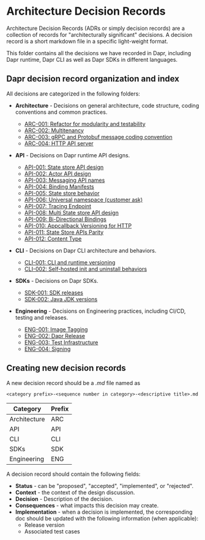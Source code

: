 # Architecture Decision Records

Architecture Decision Records (ADRs or simply decision records) are a collection of records for "architecturally significant" decisions. A decision record is a short markdown file in a specific light-weight format.

This folder contains all the decisions we have recorded in Dapr, including Dapr runtime, Dapr CLI as well as Dapr SDKs in different languages.

## Dapr decision record organization and index

All decisions are categorized in the following folders:

* **Architecture** - Decisions on general architecture, code structure, coding conventions and common practices.
  
  - [ARC-001: Refactor for modularity and testability](./architecture/ARC-001-refactor-for-modularity-and-testability.md)
  - [ARC-002: Multitenancy](./architecture/ARC-002-multitenancy.md)
  - [ARC-003: gRPC and Protobuf message coding convention](./architecture/ARC-003-grpc-protobuf-coding-convention.md)
  - [ARC-004: HTTP API server](./architecture/ARC-004-http-server.md)
  
* **API** - Decisions on Dapr runtime API designs.

  - [API-001: State store API design](./api/API-001-state-store-api-design.md)
  - [API-002: Actor API design](./api/API-002-actor-api-design.md)
  - [API-003: Messaging API names](./api/API-003-messaging-api-names.md)
  - [API-004: Binding Manifests](./api/API-004-binding-manifests.md)
  - [API-005: State store behavior](./api/API-005-state-store-behavior.md)
  - [API-006: Universal namespace (customer ask)](./api/API-006-universal-namespace.md)
  - [API-007: Tracing Endpoint](./api/API-007-tracing-endpoint.md)
  - [API-008: Multi State store API design](./api/API-008-multi-state-store-api-design.md)
  - [API-009: Bi-Directional Bindings](./api/API-009-bidirectional-bindings.md)
  - [API-010: Appcallback Versioning for HTTP](./api/API-010-appcallback-versioning.md)
  - [API-011: State Store APIs Parity](./api/API-011-state-store-api-parity.md)
  - [API-012: Content Type](./api/API-012-content-type.md)

* **CLI** - Decisions on Dapr CLI architecture and behaviors.

  - [CLI-001: CLI and runtime versioning](./cli/CLI-001-cli-and-runtime-versioning.md)
  - [CLI-002: Self-hosted init and uninstall behaviors](./cli/CLI-002-self-hosted-init-and-uninstall-behaviors.md)
  
* **SDKs** - Decisions on Dapr SDKs.

  - [SDK-001: SDK releases](./sdk/SDK-001-releases.md)
  - [SDK-002: Java JDK versions](./sdk/SDK-002-java-jdk-versions.md)

* **Engineering** - Decisions on Engineering practices, including CI/CD, testing and releases.

  - [ENG-001: Image Tagging](./engineering/ENG-001-tagging.md)
  - [ENG-002: Dapr Release](./engineering/ENG-002-Dapr-Release.md)
  - [ENG-003: Test Infrastructure](./engineering/ENG-003-test-infrastructure.md)
  - [ENG-004: Signing](./engineering/ENG-004-signing.md)

## Creating new decision records

A new decision record should be a _.md_ file named as 
```
<category prefix>-<sequence number in category>-<descriptive title>.md
```
|Category|Prefix|
|----|----|
|Architecture|ARC|
|API|API|
|CLI|CLI|
|SDKs|SDK|
|Engineering|ENG|

A decision record should contain the following fields:

* **Status** - can be "proposed", "accepted", "implemented", or "rejected".
* **Context** - the context of the design discussion.
* **Decision** - Description of the decision.
* **Consequences** - what impacts this decision may create.
* **Implementation** - when a decision is implemented, the corresponding doc should be updated with the following information (when applicable):
  * Release version
  * Associated test cases
